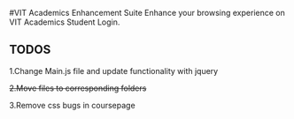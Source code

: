 #VIT Academics Enhancement Suite
Enhance your browsing experience on VIT Academics Student Login.

## TODOS
1.Change Main.js file and update functionality with jquery

~~2.Move files to corresponding folders~~

3.Remove css bugs in coursepage
